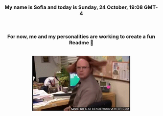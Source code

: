 


<div align="center">
<h3 >My name is Sofia and today is Sunday, 24 October, 19:08 GMT-4</h3><br>
<h3 >For now, me and my personalities are working to create a fun Readme 👋
</h3><br>
<img src='img/dwight.gif' alt='working...'/>
</div>
